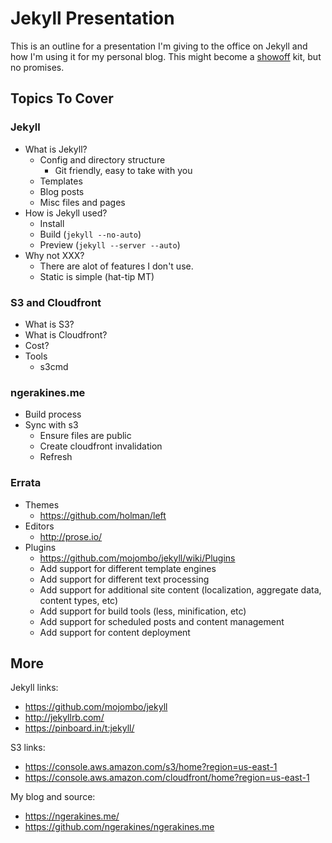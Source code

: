 # Jekyll Presentation

This is an outline for a presentation I'm giving to the office on Jekyll and how I'm using it for my personal blog. This might become a [showoff](https://github.com/schacon/showoff) kit, but no promises.

## Topics To Cover

### Jekyll

* What is Jekyll?
  * Config and directory structure
    * Git friendly, easy to take with you 
  * Templates
  * Blog posts
  * Misc files and pages
* How is Jekyll used?
  * Install
  * Build (`jekyll --no-auto`)
  * Preview (`jekyll --server --auto`)
* Why not XXX?
  * There are alot of features I don't use.
  * Static is simple (hat-tip MT)

### S3 and Cloudfront

* What is S3?
* What is Cloudfront?
* Cost?
* Tools
  * s3cmd

### ngerakines.me

* Build process
* Sync with s3
  * Ensure files are public
  * Create cloudfront invalidation
  * Refresh

### Errata

* Themes
  * https://github.com/holman/left
* Editors
  * http://prose.io/
* Plugins
  * https://github.com/mojombo/jekyll/wiki/Plugins
  * Add support for different template engines
  * Add support for different text processing
  * Add support for additional site content (localization, aggregate data, content types, etc)
  * Add support for build tools (less, minification, etc)
  * Add support for scheduled posts and content management
  * Add support for content deployment

## More

Jekyll links:

* https://github.com/mojombo/jekyll
* http://jekyllrb.com/
* https://pinboard.in/t:jekyll/

S3 links:

* https://console.aws.amazon.com/s3/home?region=us-east-1
* https://console.aws.amazon.com/cloudfront/home?region=us-east-1

My blog and source:

* https://ngerakines.me/
* https://github.com/ngerakines/ngerakines.me
